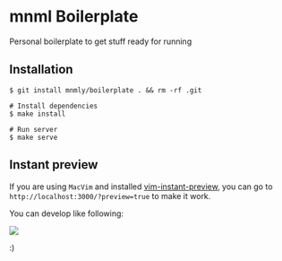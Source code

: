 # mnml Boilerplate
  
  Personal boilerplate to get stuff ready for running

## Installation

    $ git install mnmly/boilerplate . && rm -rf .git
    
    # Install dependencies
    $ make install

    # Run server
    $ make serve

## Instant preview

If you are using `MacVim` and installed [vim-instant-preview](https://github.com/mnmly/vim-instant-preview),
you can go to `http://localhost:3000/?preview=true` to make it work.

You can develop like following:

[![](http://c.mnmly.com/WY1x/developing-for-ideas.gif)](http://vimeo.com/100609288/)

:)
